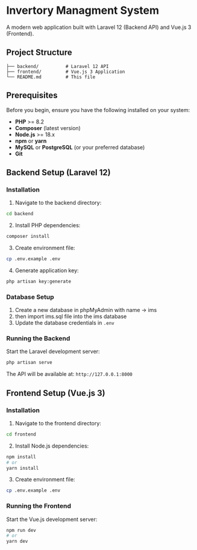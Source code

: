 
# Invertory Managment System

A modern web application built with Laravel 12 (Backend API) and Vue.js 3 (Frontend).

## Project Structure

```
├── backend/          # Laravel 12 API
├── frontend/         # Vue.js 3 Application
└── README.md         # This file

```

## Prerequisites

Before you begin, ensure you have the following installed on your system:

-   **PHP** >= 8.2
-   **Composer** (latest version)
-   **Node.js** >= 18.x
-   **npm** or **yarn**
-   **MySQL** or **PostgreSQL** (or your preferred database)
-   **Git**

## Backend Setup (Laravel 12)

### Installation

1.  Navigate to the backend directory:

```bash
cd backend

```

2.  Install PHP dependencies:

```bash
composer install

```

3.  Create environment file:

```bash
cp .env.example .env

```

4.  Generate application key:

```bash
php artisan key:generate

```


### Database Setup

1.  Create a new database in phpMyAdmin with name -> ims
2. then import ims.sql file into the ims database
3.  Update the database credentials in `.env`


### Running the Backend

Start the Laravel development server:

```bash
php artisan serve

```

The API will be available at: `http://127.0.0.1:8000`


## Frontend Setup (Vue.js 3)

### Installation

1.  Navigate to the frontend directory:

```bash
cd frontend

```

2.  Install Node.js dependencies:

```bash
npm install
# or
yarn install

```

3.  Create environment file:

```bash
cp .env.example .env

```


### Running the Frontend

Start the Vue.js development server:

```bash
npm run dev
# or
yarn dev

```
